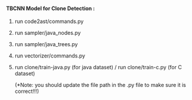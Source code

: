 #### TBCNN Model for Clone Detection :

1. run code2ast/commands.py  

2. run sampler/java_nodes.py

3. run sampler/java_trees.py

4. run vectorizer/commands.py

5. run clone/train-java.py (for java dataset)  / run clone/train-c.py (for C dataset)

   (*Note: you should update the file path in the .py file to make sure it is correct!!!)


